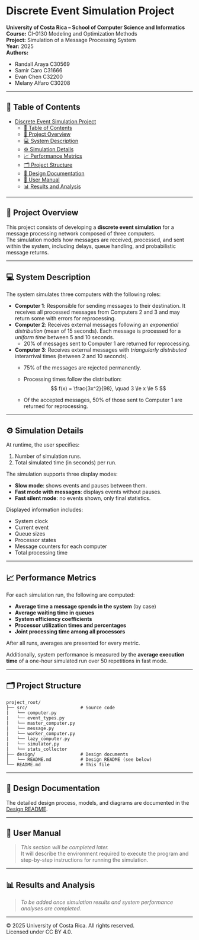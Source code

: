 # Discrete Event Simulation Project

**University of Costa Rica – School of Computer Science and Informatics**  
**Course:** CI-0130 Modeling and Optimization Methods  
**Project:** Simulation of a Message Processing System  
**Year:** 2025  
**Authors:** 
- Randall Araya C30569
- Samir Caro C31666
- Evan Chen C32200
- Melany Alfaro C30208
---

## 📑 Table of Contents
- [Discrete Event Simulation Project](#discrete-event-simulation-project)
  - [📑 Table of Contents](#-table-of-contents)
  - [🧩 Project Overview](#-project-overview)
  - [💻 System Description](#-system-description)
  - [⚙️ Simulation Details](#️-simulation-details)
  - [📈 Performance Metrics](#-performance-metrics)
  - [🗂️ Project Structure](#️-project-structure)
  - [🧭 Design Documentation](#-design-documentation)
  - [📘 User Manual](#-user-manual)
  - [📊 Results and Analysis](#-results-and-analysis)

---

## 🧩 Project Overview
This project consists of developing a **discrete event simulation** for a message processing network composed of three computers.  
The simulation models how messages are received, processed, and sent within the system, including delays, queue handling, and probabilistic message returns.

---

## 💻 System Description
The system simulates three computers with the following roles:

- **Computer 1**: Responsible for sending messages to their destination. It receives all processed messages from Computers 2 and 3 and may return some with errors for reprocessing.
- **Computer 2**: Receives external messages following an *exponential distribution* (mean of 15 seconds). Each message is processed for a *uniform time* between 5 and 10 seconds.  
  - 20% of messages sent to Computer 1 are returned for reprocessing.
- **Computer 3**: Receives external messages with *triangularly distributed* interarrival times (between 2 and 10 seconds).  
  - 75% of the messages are rejected permanently.  
  - Processing times follow the distribution:  
   $$
    f(x) = \frac{3x^2}{98}, \quad 3 \le x \le 5
  $$

  - Of the accepted messages, 50% of those sent to Computer 1 are returned for reprocessing.

---

## ⚙️ Simulation Details
At runtime, the user specifies:
1. Number of simulation runs.
2. Total simulated time (in seconds) per run.

The simulation supports three display modes:
- **Slow mode**: shows events and pauses between them.  
- **Fast mode with messages**: displays events without pauses.  
- **Fast silent mode**: no events shown, only final statistics.

Displayed information includes:
- System clock  
- Current event  
- Queue sizes  
- Processor states  
- Message counters for each computer  
- Total processing time  

---

## 📈 Performance Metrics
For each simulation run, the following are computed:

- **Average time a message spends in the system** (by case)  
- **Average waiting time in queues**  
- **System efficiency coefficients**  
- **Processor utilization times and percentages**  
- **Joint processing time among all processors**

After all runs, averages are presented for every metric.

Additionally, system performance is measured by the **average execution time** of a one-hour simulated run over 50 repetitions in fast mode.

---

## 🗂️ Project Structure
```
project_root/
├── src/                    # Source code
|   └── computer.py
|   └── event_types.py
|   └── master_computer.py
|   └── message.py
|   └── worker_computer.py
|   └── lazy_computer.py
|   └── simulator.py
|   └── stats_collector
├── design/                 # Design documents
│   └── README.md           # Design README (see below)
└── README.md               # This file
```

---

## 🧭 Design Documentation
The detailed design process, models, and diagrams are documented in the  
[Design README](design/README.md).

---

## 📘 User Manual
> _This section will be completed later._  
> It will describe the environment required to execute the program and step-by-step instructions for running the simulation.

---


## 📊 Results and Analysis
> _To be added once simulation results and system performance analyses are completed._

---

© 2025 University of Costa Rica. All rights reserved.  
Licensed under CC BY 4.0.
